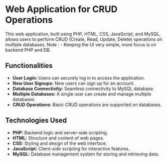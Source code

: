 # Web Application for CRUD Operations

This web application, built using PHP, HTML, CSS, JavaScript, and MySQL, allows users to perform CRUD (Create, Read, Update, Delete) operations on multiple databases.
Note : - Keeping the UI very simple, more focus is on backend PHP and DB.
## Functionalities

- **User Login:** Users can securely log in to access the application.
- **New User Signups:** New users can sign up for an account.
- **Database Connectivity:** Seamless connectivity to MySQL database.
- **Multiple Databases:** A single user can create and manage multiple databases.
- **CRUD Operations:** Basic CRUD operations are supported on databases.

## Technologies Used

- **PHP:** Backend logic and server-side scripting.
- **HTML:** Structure and content of web pages.
- **CSS:** Styling and design of the web interface.
- **JavaScript:** Client-side scripting for interactive features.
- **MySQL:** Database management system for storing and retrieving data.
